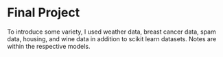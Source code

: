 # Final Project

To introduce some variety, I used weather data, breast cancer data, spam data, housing, and wine data in addition to scikit learn datasets. Notes are within the respective models.
